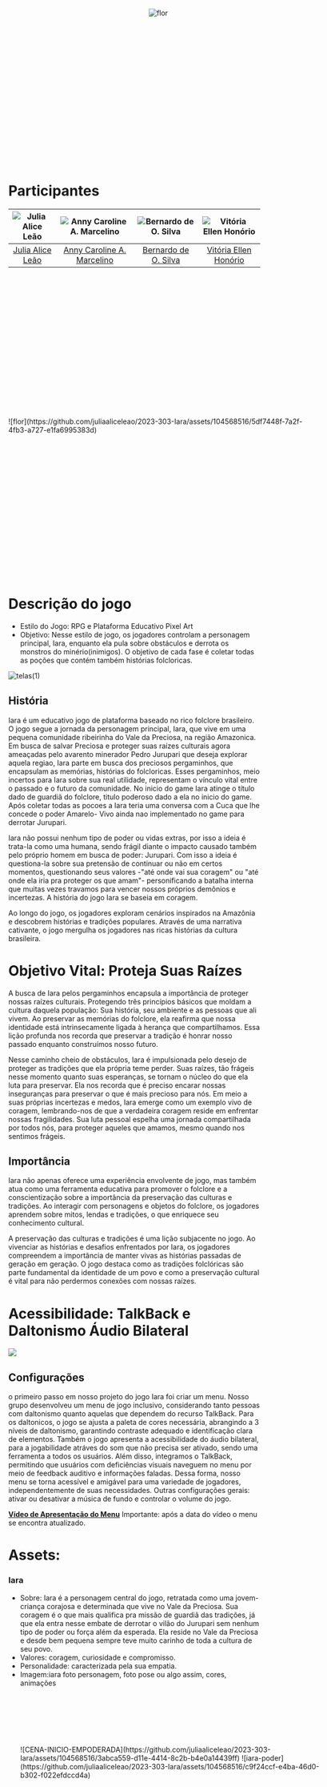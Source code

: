 
<!--Iara-->
<div style="display: flex; justify-content: center; align-items: center; height: 600; width:600; margin: 0 auto;"> 
  <img src="https://github.com/juliaaliceleao/2023-303-Iara/assets/104568516/c889feeb-24e0-4bcc-adb8-7b2ca8403b5b" alt="flor">
  </div>
</div>

# Participantes
| ![Julia Alice Leão](https://github.com/TP-Coltec-UFMG/Iara/assets/104568516/d92ed285-f3bf-4118-b5a0-dfd89fddfd5b) | ![Anny Caroline A. Marcelino](https://github.com/TP-Coltec-UFMG/Iara/assets/104568516/2b3f1c40-f732-419a-875d-3ea8e5a46fad) | ![Bernardo de O. Silva](https://github.com/TP-Coltec-UFMG/Iara/assets/104568516/dd57077c-ffb3-4ebf-a240-8d77c036517d) | ![Vitória Ellen Honório](https://github.com/TP-Coltec-UFMG/Iara/assets/104568516/4018c40c-0874-45e5-a3a3-21a7dd28e1f9) |
|:---:|:---:|:---:|:---:|
| [Julia Alice Leão](https://github.com/juliaaliceleao) | [Anny Caroline A. Marcelino](https://github.com/annyACAM) | [Bernardo de O. Silva](https://github.com/Bernardo-O-Silva) | [Vitória Ellen Honório](https://github.com/vitoriaEHon) |

<div style="display: flex; justify-content: center; align-items: center; height: 600; width:600; margin: 0 auto;"> 
![flor](https://github.com/juliaaliceleao/2023-303-Iara/assets/104568516/5df7448f-7a2f-4fb3-a727-e1fa6995383d)
</div>

# Descrição do jogo
   - Estilo do Jogo:
        RPG e Plataforma
        Educativo
        Pixel Art
   - Objetivo:
        Nesse estilo de jogo, os jogadores controlam a personagem principal, Iara, enquanto ela pula sobre obstáculos e derrota os monstros do minério(inimigos). O objetivo de cada fase é coletar todas as poções que contém também histórias folcloricas.
     
  <img src="https://github.com/juliaaliceleao/2023-303-Iara/assets/104568516/81782a90-a3fd-4473-9f33-787e8c6e325a" alt="telas(1)">

## História
Iara é um educativo jogo de plataforma baseado no rico folclore brasileiro. O jogo segue a jornada da personagem principal, Iara, que vive em uma pequena comunidade ribeirinha do Vale da Preciosa, na região Amazonica. Em busca de salvar Preciosa e proteger suas raízes culturais agora ameaçadas pelo avarento minerador Pedro Jurupari que deseja explorar aquela regiao, Iara parte em busca dos preciosos pergaminhos, que encapsulam as memórias, histórias do folcloricas. Esses pergaminhos,  meio incertos para Iara sobre sua real utilidade, representam o vínculo vital entre o passado e o futuro da comunidade. No inicio do game Iara atinge o título dado de guardiã do folclore, titulo poderoso dado a ela no inicio do game. Após coletar todas as pocoes a Iara teria uma conversa com a Cuca que lhe concede o poder Amarelo- Vivo ainda nao implementado no game para derrotar Jurupari.

Iara não possui nenhum tipo de poder ou vidas extras, por isso a ideia é trata-la como uma humana, sendo frágil diante o impacto causado também pelo próprio homem em busca de poder: Jurupari. Com isso a ideia é questiona-la sobre sua pretensão de continuar ou não em certos momentos, questionando seus valores -"até onde vai sua coragem" ou "até onde ela iria pra proteger os que amam"- personificando a batalha interna que muitas vezes travamos para vencer nossos próprios demônios e incertezas. A história do jogo Iara se baseia em coragem.

Ao longo do jogo, os jogadores exploram cenários inspirados na Amazônia e descobrem histórias e tradições populares. Através de uma narrativa cativante, o jogo mergulha os jogadores nas ricas histórias da cultura brasileira. 

# Objetivo Vital: Proteja Suas Raízes
A busca de Iara pelos pergaminhos encapsula a importância de proteger nossas raízes culturais. Protegendo três princípios básicos que moldam a cultura daquela população: Sua história, seu ambiente e as pessoas que ali vivem. Ao preservar as memórias do folclore, ela reafirma que nossa identidade está intrinsecamente ligada à herança que compartilhamos. Essa lição profunda nos recorda que preservar a tradição é honrar nosso passado enquanto construímos nosso futuro. 

Nesse caminho cheio de obstáculos, Iara é impulsionada pelo desejo de proteger as tradições que ela própria teme perder. Suas raízes, tão frágeis nesse momento quanto suas esperanças, se tornam o núcleo do que ela luta para preservar. Ela nos recorda que é preciso encarar nossas inseguranças para preservar o que é mais precioso para nós. Em meio a suas próprias incertezas e medos, Iara emerge como um exemplo vivo de coragem, lembrando-nos de que a verdadeira coragem reside em enfrentar nossas fragilidades. Sua luta pessoal espelha uma jornada compartilhada por todos nós, para proteger aqueles que amamos, mesmo quando nos sentimos frágeis. 

## Importância
Iara não apenas oferece uma experiência envolvente de jogo, mas também atua como uma ferramenta educativa para promover o folclore e a conscientização sobre a importância da preservação das culturas e tradições. Ao interagir com personagens e objetos do folclore, os jogadores aprendem sobre mitos, lendas e tradições, o que enriquece seu conhecimento cultural.

A preservação das culturas e tradições é uma lição subjacente no jogo. Ao vivenciar as histórias e desafios enfrentados por Iara, os jogadores compreendem a importância de manter vivas as histórias passadas de geração em geração. O jogo destaca como as tradições folclóricas são parte fundamental da identidade de um povo e como a preservação cultural é vital para não perdermos conexões com nossas raízes. 
 <br>
 
# Acessibilidade: TalkBack e Daltonismo Áudio Bilateral
<img align="center" src="https://github.com/TP-Coltec-UFMG/2023-303-Iara/assets/104568935/0c7ea66e-9331-4d0b-a8c3-f80af9bc2b5c">

## Configurações
o primeiro passo em nosso projeto do jogo Iara foi criar um menu. Nosso grupo desenvolveu um menu de jogo inclusivo, considerando tanto pessoas com daltonismo quanto aquelas que dependem do recurso TalkBack. Para os daltonicos, o jogo se ajusta a paleta de cores necessária, abrangindo a 3 níveis de daltonismo, garantindo contraste adequado e identificação clara de elementos. Também o jogo apresenta a acessibilidade do áudio bilateral, para a jogabilidade atráves do som que não precisa ser ativado, sendo uma ferramenta a todos os usuários. Além disso, integramos o TalkBack, permitindo que usuários com deficiências visuais naveguem no menu por meio de feedback auditivo e informações faladas. Dessa forma, nosso menu se torna acessível e amigável para uma variedade de jogadores, independentemente de suas necessidades.
Outras configurações gerais: ativar ou desativar a música de fundo e controlar o volume do jogo.

[**Vídeo de Apresentação do Menu**](https://drive.google.com/file/d/1VC4zgYsE2lifQCO9uvLN2uXaweyx2G2A/view?usp=sharing)
Importante: após a data do vídeo o menu se encontra atualizado.
<br>

# Assets:
  ### Iara
   - Sobre: Iara é a personagem central do jogo, retratada como uma jovem-criança corajosa e determinada que vive no Vale da Preciosa. Sua coragem é o que mais qualifica pra missão de guardiã das tradições, já que ela entra nesse embate de derrotar o vilão do Jurupari sem nenhum tipo de poder ou força além da esperada. Ela reside no Vale da Preciosa e desde bem pequena sempre teve muito carinho de toda a cultura de seu povo.
   - Valores: coragem, curiosidade e compromisso.
   - Personalidade: caracterizada pela sua empatia.
   - Imagem:iara foto personagem, foto pose ou algo assim, cores, animações
     <div style="display: flex; justify-content: center; align-items: center; height: 300; width:600;">
     ![CENA-INICIO-EMPODERADA](https://github.com/juliaaliceleao/2023-303-Iara/assets/104568516/3abca559-d11e-4414-8c2b-b4e0a14439ff)
     ![iara-poder](https://github.com/juliaaliceleao/2023-303-Iara/assets/104568516/c9f24ccf-e4ba-46d0-b302-f022efdccd4a)
    </div>
    
  ### Pedro Jurupari
   - Sobre: Pedro Jurupari, um vilão moldado pela ganância implacável e a manipulação sinistra, busca o poder por meio de todas as riquezas que o Vale da preciosa esconde. Sua personificação ardilosa e determinação inabalável lançam uma sombra ameaçadora.
   - Valores: Inescrupuloso, manipulador, habilidoso, Ganância Implacável.
   - Personalidade: orgulho arrogante e uma solidão enraizada.
   - Imagem: jurupari foto personagem, foto pose ou algo assim, cores, animações
     <div style="display: flex; justify-content: center; align-items: center; height: 300; width:600;">
     ![CENA-JURUPARI-CERTA-LE-NAO](https://github.com/juliaaliceleao/2023-303-Iara/assets/104568516/4e471091-86ad-43bc-8f8e-b8cb60a60909)
     </div>
     
## Livro
![flor mistica 1](https://github.com/juliaaliceleao/2023-303-Iara/assets/104568516/c1e0464f-7c21-480d-989f-941b59428080)
- animação livro
- historias
- personagens folcloricos
  
## Elementos Brasileiros
- Guaraná ![guarana abre](https://github.com/juliaaliceleao/2023-303-Iara/assets/104568516/5479bb50-f42e-4fed-9461-77450b936bac)
- Bacurau ![bacurau](https://github.com/juliaaliceleao/2023-303-Iara/assets/104568516/e6a8dc29-792d-4819-925c-943615eba3b1)
- Espada de São Jorge ![espada de sao jorge](https://github.com/juliaaliceleao/2023-303-Iara/assets/104568516/b1809219-a91c-45aa-8aa8-727a6bcf0b83)

# Som
 ![#0d1216](https://github.com/juliaaliceleao/2023-303-Iara/assets/104568516/7edc9b6b-7460-41dd-b01a-ae7f04f586d7)

# Desenvolvimento
- Figma (com a primeira versão da história):
- Ideia de Roteiro de jogo completo:
- Primeira Demo Trailer:
[**Link do projeto no Drive 🌐**]([https://drive.google.com/file/d/1YKbeuuyjL5ypSEyT7LMwtcWfIwKuqEyj/view?usp=sharing](https://drive.google.com/file/d/1CLX5Ol-Y36TvmP4RbPPfMbGgd6kx1gP-/view?usp=drive_link))
